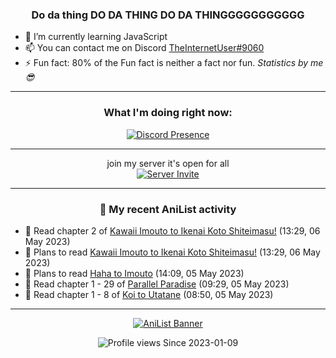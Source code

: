 <div align="center">

### Do da thing DO DA THING DO DA THINGGGGGGGGGGG
</div>

- 🌱 I’m currently learning JavaScript
- 📫 You can contact me on Discord [TheInternetUser#9060](https://discord.com/users/534117072796385300)
- ⚡ Fun fact: 80% of the Fun fact is neither a fact nor fun. _Statistics by me 😎_
<hr>

<div align="center">

### What I'm doing right now:
[![Discord Presence](https://lanyard.cnrad.dev/api/534117072796385300)](https://discord.com/users/534117072796385300)
<hr>

join my server it's open for all <br>
[![Server Invite](https://invidget.switchblade.xyz/bfYgVHxrSs)](https://discord.gg/bfYgVHxrSs)

<hr>
  
### 🌸 My recent AniList activity

</div>

<!-- ANILIST_ACTIVITY:start -->

-   📖 Read chapter 2 of [Kawaii Imouto to Ikenai Koto Shiteimasu!](https://anilist.co/manga/123540) (13:29, 06 May 2023)
-   📖 Plans to read [Kawaii Imouto to Ikenai Koto Shiteimasu!](https://anilist.co/manga/123540) (13:29, 06 May 2023)
-   📖 Plans to read [Haha to Imouto](https://anilist.co/manga/119847) (14:09, 05 May 2023)
-   📖 Read chapter 1 - 29 of [Parallel Paradise](https://anilist.co/manga/98543) (09:29, 05 May 2023)
-   📖 Read chapter 1 - 8 of [Koi to Utatane](https://anilist.co/manga/99625) (08:50, 05 May 2023)

<!-- ANILIST_ACTIVITY:end -->
<hr>

<div align="center">

[![AniList Banner](https://img.anili.st/User/929966)](https://anilist.co/user/TheInternetUser)

![Profile views](https://gpvc.arturio.dev/TheInternetUse7) Since 2023-01-09

</div>
